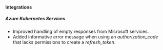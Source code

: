 
#### Integrations
##### Azure Kubernetes Services
- Improved handling of empty responses from Microsoft services.
- Added informative error message when using an *authorization_code* that lacks permissions to create a *refresh_token*. 
